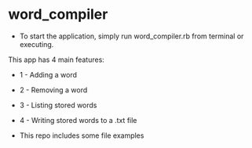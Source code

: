 ﻿# word_compiler

* To start the application, simply run word_compiler.rb from terminal or executing.

This app has 4 main features:
* 1 - Adding a word
* 2 - Removing a word
* 3 - Listing stored words
* 4 - Writing stored words to a .txt file

* This repo includes some file examples
